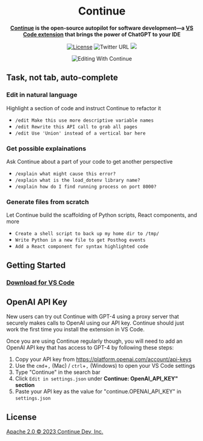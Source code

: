 <h1 align="center">Continue</h1>

<div align="center">

**[Continue](https://continue.dev/docs) is the open-source autopilot for software development—a [VS Code extension](https://marketplace.visualstudio.com/items?itemName=Continue.continue) that brings the power of ChatGPT to your IDE**

</div>

<div align="center">

[![License](https://img.shields.io/badge/License-Apache_2.0-blue.svg)](https://opensource.org/licenses/Apache-2.0)
![Twitter URL](https://img.shields.io/twitter/url?style=social&url=https%3A%2F%2Fgithub.com%2Fcontinuedev%2Fcontinue)
  <a target="_blank" href="https://discord.gg/DvACJvjx" style="background:none">
    <img src="https://img.shields.io/badge/discord-join-continue.svg?labelColor=191937&color=6F6FF7&logo=discord" />
  </a>

![Editing With Continue](edit.gif)
</div>

## Task, not tab, auto-complete

### Edit in natural language

Highlight a section of code and instruct Continue to refactor it
- `/edit Make this use more descriptive variable names`
- `/edit Rewrite this API call to grab all pages`
- `/edit Use 'Union' instead of a vertical bar here`

### Get possible explainations

Ask Continue about a part of your code to get another perspective
- `/explain what might cause this error?`
- `/explain what is the load_dotenv library name?`
- `/explain how do I find running process on port 8000?`

### Generate files from scratch

Let Continue build the scaffolding of Python scripts, React components, and more
- `Create a shell script to back up my home dir to /tmp/`
- `Write Python in a new file to get Posthog events`
- `Add a React component for syntax highlighted code`

## Getting Started

### [Download for VS Code](https://marketplace.visualstudio.com/items?itemName=Continue.continue)

## OpenAI API Key

New users can try out Continue with GPT-4 using a proxy server that securely makes calls to OpenAI using our API key. Continue should just work the first time you install the extension in VS Code.

Once you are using Continue regularly though, you will need to add an OpenAI API key that has access to GPT-4 by following these steps:
1. Copy your API key from https://platform.openai.com/account/api-keys
2. Use the `cmd`+`,` (Mac) / `ctrl`+`,` (Windows) to open your VS Code settings 
3. Type "Continue" in the search bar
4. Click `Edit in settings.json` under **Continue: OpenAI_API_KEY" section**
5. Paste your API key as the value for "continue.OPENAI_API_KEY" in `settings.json`

## License

[Apache 2.0 © 2023 Continue Dev, Inc.](./LICENSE)
